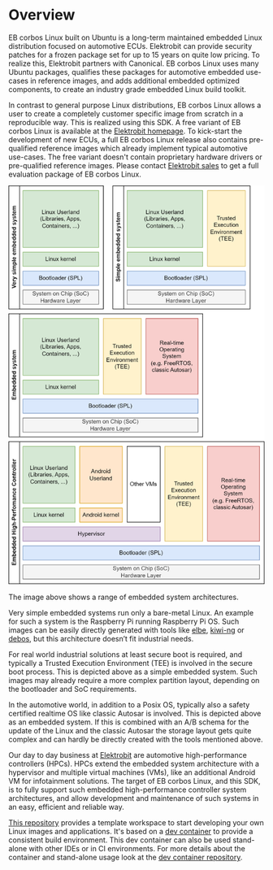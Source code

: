 # Overview

EB corbos Linux built on Ubuntu is a long-term maintained embedded Linux distribution focused on automotive ECUs.
Elektrobit can provide security patches for a frozen package set for up to 15 years on quite low pricing.
To realize this, Elektrobit partners with Canonical.
EB corbos Linux uses many Ubuntu packages, qualifies these packages for automotive embedded use-cases in reference images, and adds additional embedded optimized components, to create an industry grade embedded Linux build toolkit.

In contrast to general purpose Linux distributions, EB corbos Linux allows a user to create a completely customer specific image from scratch in a reproducible way.
This is realized using this SDK.
A free variant of EB corbos Linux is available at the [Elektrobit homepage](https://www.elektrobit.com/products/ecu/eb-corbos/linux-built-on-ubuntu/). To kick-start the development of new ECUs, a full EB corbos Linux release also contains pre-qualified reference images which already implement typical automotive use-cases.
The free variant doesn't contain proprietary hardware drivers or pre-qualified reference images.
Please contact [Elektrobit sales](https://www.elektrobit.com/contact-us/) to get a full evaluation package of EB corbos Linux.

![Embedded Systems](../assets/EmbeddedSystem.png)

The image above shows a range of embedded system architectures.

Very simple embedded systems run only a bare-metal Linux.
An example for such a system is the Raspberry Pi running Raspberry Pi OS.
Such images can be easily directly generated with tools like [elbe](https://elbe-rfs.org/), [kiwi-ng](https://osinside.github.io/kiwi/) or [debos](https://github.com/go-debos/debos), but this architecture doesn’t fit industrial needs.

For real world industrial solutions at least secure boot is required, and typically a Trusted Execution Environment (TEE) is involved in the secure boot process.
This is depicted above as a simple embedded system.
Such images may already require a more complex partition layout, depending on the bootloader and SoC requirements.

In the automotive world, in addition to a Posix OS, typically also a safety certified realtime OS like classic Autosar is involved.
This is depicted above as an embedded system.
If this is combined with an A/B schema for the update of the Linux and the classic Autosar the storage layout gets quite complex and can hardly be directly created with the tools mentioned above.

Our day to day business at [Elektrobit](https://www.elektrobit.com/) are automotive high-performance controllers (HPCs). HPCs extend the embedded system architecture with a hypervisor and multiple virtual machines (VMs), like an additional Android VM for infotainment solutions.
The target of EB corbos Linux, and this SDK, is to fully support such embedded high-performance controller system architectures, and allow development and maintenance of such systems in an easy, efficient and reliable way.

[This repository](https://github.com/Elektrobit/ebcl_template/) provides a template workspace to start developing your own Linux images and applications.
It's based on a [dev container](https://github.com/Elektrobit/ebcl_dev_container) to provide a consistent build environment.
This dev container can also be used stand-alone with other IDEs or in CI environments.
For more details about the container and stand-alone usage look at the [dev container repository](https://github.com/Elektrobit/ebcl_dev_container).
